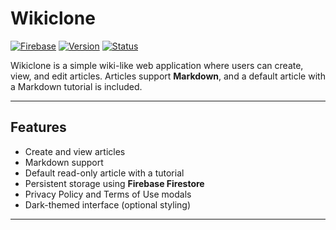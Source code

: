 # Wikiclone

[![Firebase](https://img.shields.io/badge/Firebase-Firestore-blue?style=for-the-badge&logo=firebase&logoColor=white)](https://firebase.google.com/) 
[![Version](https://img.shields.io/badge/Version-1.0.0-brightgreen?style=for-the-badge)]()
[![Status](https://img.shields.io/badge/Status-Active-brightgreen?style=for-the-badge)]()

Wikiclone is a simple wiki-like web application where users can create, view, and edit articles. Articles support **Markdown**, and a default article with a Markdown tutorial is included.

---

## Features

- Create and view articles
- Markdown support
- Default read-only article with a tutorial
- Persistent storage using **Firebase Firestore**
- Privacy Policy and Terms of Use modals
- Dark-themed interface (optional styling)

---
